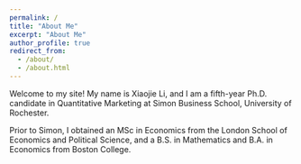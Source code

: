 ```yaml
---
permalink: /
title: "About Me"
excerpt: "About Me"
author_profile: true
redirect_from: 
  - /about/
  - /about.html
---
```



Welcome to my site! My name is Xiaojie Li, and I am a fifth-year Ph.D. candidate in Quantitative Marketing at Simon Business School, University of Rochester.

Prior to Simon, I obtained an MSc in Economics from the London School of Economics and Political Science, and a B.S. in Mathematics and B.A. in Economics from Boston College.